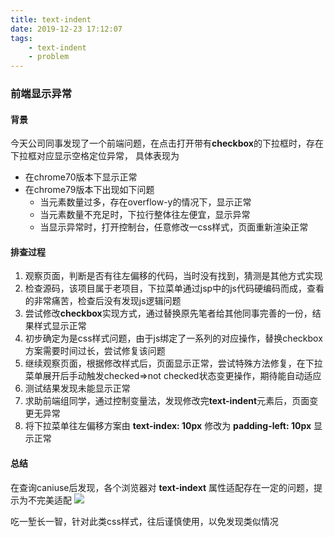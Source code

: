 ```yaml
---
title: text-indent
date: 2019-12-23 17:12:07
tags:
    - text-indent
    - problem
---
```



### 前端显示异常

#### 背景
今天公司同事发现了一个前端问题，在点击打开带有**checkbox**的下拉框时，存在下拉框对应显示空格定位异常，
具体表现为
* 在chrome70版本下显示正常
* 在chrome79版本下出现如下问题
    * 当元素数量过多，存在overflow-y的情况下，显示正常
    * 当元素数量不充足时，下拉行整体往左便宜，显示异常
    * 当显示异常时，打开控制台，任意修改一css样式，页面重新渲染正常


#### 排查过程
1. 观察页面，判断是否有往左偏移的代码，当时没有找到，猜测是其他方式实现
2. 检查源码，该项目属于老项目，下拉菜单通过jsp中的js代码硬编码而成，查看的非常痛苦，检查后没有发现js逻辑问题
3. 尝试修改**checkbox**实现方式，通过替换原先笔者给其他同事完善的一份，结果样式显示正常
4. 初步确定为是css样式问题，由于js绑定了一系列的对应操作，替换checkbox方案需要时间过长，尝试修复该问题
5. 继续观察页面，根据修改样式后，页面显示正常，尝试特殊方法修复，在下拉菜单展开后手动触发checked=>not checked状态变更操作，期待能自动适应
6. 测试结果发现未能显示正常
7. 求助前端组同学，通过控制变量法，发现修改完**text-indent**元素后，页面变更无异常
8. 将下拉菜单往左偏移方案由 **text-index: 10px** 修改为 **padding-left: 10px** 显示正常

#### 总结
在查询caniuse后发现，各个浏览器对 **text-indext** 属性适配存在一定的问题，提示为不完美适配
![](/images/text-indent.png)

吃一堑长一智，针对此类css样式，往后谨慎使用，以免发现类似情况
